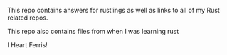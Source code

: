 This repo contains answers for rustlings as well as links to all of my Rust related repos.

This repo also contains files from when I was learning rust

I Heart Ferris!